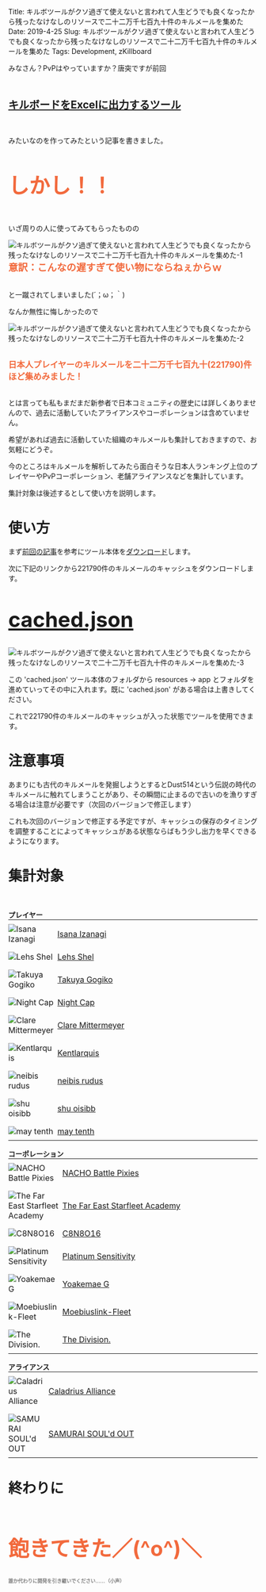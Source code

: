 Title: キルボツールがクソ過ぎて使えないと言われて人生どうでも良くなったから残ったなけなしのリソースで二十二万千七百九十件のキルメールを集めた
Date: 2019-4-25
Slug: キルボツールがクソ過ぎて使えないと言われて人生どうでも良くなったから残ったなけなしのリソースで二十二万千七百九十件のキルメールを集めた
Tags: Development, zKillboard

みなさん？PvPはやっていますか？唐突ですが前回

<br /><br />
<b style="font-size: 150%">[キルボードをExcelに出力するツール](https://evekatsu.github.io/news/%E6%96%B0%E5%A4%A7%E9%99%B8%E3%81%A7%E3%83%A2%E3%83%B3%E3%82%B9%E3%82%BF%E3%83%BC%E3%82%92%E7%8B%A9%E3%82%8B%E6%9A%87%E3%82%82%E3%81%AA%E3%81%8F%E3%83%9D%E3%83%BC%E3%82%BF%E3%83%AB%E3%82%B5%E3%82%A4%E3%83%88%E3%82%92%E9%96%8B%E7%99%BA%E3%81%99%E3%82%8B%E3%82%8F%E3%81%91%E3%81%A7%E3%82%82%E3%81%AA%E3%81%8F%E3%82%A8%E3%82%AF%E3%82%BB%E3%83%AB%E3%82%92%E6%8C%81%E3%81%A3%E3%81%A6%E3%81%99%E3%82%89%E3%81%84%E3%81%AA%E3%81%84%E3%82%AB%E3%83%97%E3%82%BB%E3%83%A9%E3%81%8C%E4%BD%9C%E3%81%A3%E3%81%9F%E3%82%AD%E3%83%AB%E3%83%9C%E3%83%84%E3%83%BC%E3%83%AB%E3%82%92%E5%85%AC%E9%96%8B%E3%81%97%E3%81%A6%E3%81%BF%E3%82%8B.html)</b>
<br /><br /><br />

みたいなのを作ってみたという記事を書きました。


<br /><br />
<b style="font-size: 300%; color: #f26a3d">しかし！！</b>
<br /><br /><br />

いざ周りの人に使ってみてもらったものの


![キルボツールがクソ過ぎて使えないと言われて人生どうでも良くなったから残ったなけなしのリソースで二十二万千七百九十件のキルメールを集めた-1]({static}/images/キルボツールがクソ過ぎて使えないと言われて人生どうでも良くなったから残ったなけなしのリソースで二十二万千七百九十件のキルメールを集めた/キルボツールがクソ過ぎて使えないと言われて人生どうでも良くなったから残ったなけなしのリソースで二十二万千七百九十件のキルメールを集めた-1.jpg)
<b style="font-size: 140%; color: #f26a3d">意訳：こんなの遅すぎて使い物にならねぇからｗ</b>
<br /><br />

と一蹴されてしまいました(´；ω；｀)

なんか無性に悔しかったので

![キルボツールがクソ過ぎて使えないと言われて人生どうでも良くなったから残ったなけなしのリソースで二十二万千七百九十件のキルメールを集めた-2]({static}/images/キルボツールがクソ過ぎて使えないと言われて人生どうでも良くなったから残ったなけなしのリソースで二十二万千七百九十件のキルメールを集めた/キルボツールがクソ過ぎて使えないと言われて人生どうでも良くなったから残ったなけなしのリソースで二十二万千七百九十件のキルメールを集めた-2.jpg)

<br />
<b style="font-size: 120%; color: #f26a3d">日本人プレイヤーのキルメールを二十二万千七百九十(221790)件ほど集めみました！</b>
<br /><br />

とは言っても私もまだまだ新参者で日本コミュニティの歴史には詳しくありませんので、過去に活動していたアライアンスやコーポレーションは含めていません。

希望があれば過去に活動していた組織のキルメールも集計しておきますので、お気軽にどうぞ。

今のところはキルメールを解析してみたら面白そうな日本人ランキング上位のプレイヤーやPvPコーポレーション、老舗アライアンスなどを集計しています。

集計対象は後述するとして使い方を説明します。

# 使い方

まず[前回の記事](https://evekatsu.github.io/news/%E6%96%B0%E5%A4%A7%E9%99%B8%E3%81%A7%E3%83%A2%E3%83%B3%E3%82%B9%E3%82%BF%E3%83%BC%E3%82%92%E7%8B%A9%E3%82%8B%E6%9A%87%E3%82%82%E3%81%AA%E3%81%8F%E3%83%9D%E3%83%BC%E3%82%BF%E3%83%AB%E3%82%B5%E3%82%A4%E3%83%88%E3%82%92%E9%96%8B%E7%99%BA%E3%81%99%E3%82%8B%E3%82%8F%E3%81%91%E3%81%A7%E3%82%82%E3%81%AA%E3%81%8F%E3%82%A8%E3%82%AF%E3%82%BB%E3%83%AB%E3%82%92%E6%8C%81%E3%81%A3%E3%81%A6%E3%81%99%E3%82%89%E3%81%84%E3%81%AA%E3%81%84%E3%82%AB%E3%83%97%E3%82%BB%E3%83%A9%E3%81%8C%E4%BD%9C%E3%81%A3%E3%81%9F%E3%82%AD%E3%83%AB%E3%83%9C%E3%83%84%E3%83%BC%E3%83%AB%E3%82%92%E5%85%AC%E9%96%8B%E3%81%97%E3%81%A6%E3%81%BF%E3%82%8B.html)を参考にツール本体を[ダウンロード](https://drive.google.com/open?id=1YTu3482Lyrz1RkkziWn-kDxJ2SDMEVOY)します。

次に下記のリンクから221790件のキルメールのキャッシュをダウンロードします。

<br /><br />
<b style="font-size: 300%">[cached.json](https://drive.google.com/open?id=1aY0dY9CX_CQDEkmZX09QXfk5dx_BYEz1)</b>
<br /><br />

![キルボツールがクソ過ぎて使えないと言われて人生どうでも良くなったから残ったなけなしのリソースで二十二万千七百九十件のキルメールを集めた-3]({static}/images/キルボツールがクソ過ぎて使えないと言われて人生どうでも良くなったから残ったなけなしのリソースで二十二万千七百九十件のキルメールを集めた/キルボツールがクソ過ぎて使えないと言われて人生どうでも良くなったから残ったなけなしのリソースで二十二万千七百九十件のキルメールを集めた-3.jpg)

この 'cached.json' ツール本体のフォルダから resources -> app とフォルダを進めていってその中に入れます。既に 'cached.json' がある場合は上書きしてください。

これで221790件のキルメールのキャッシュが入った状態でツールを使用できます。

# 注意事項
あまりにも古代のキルメールを発掘しようとするとDust514という伝説の時代のキルメールに触れてしまうことがあり、その瞬間に止まるので古いのを漁りすぎる場合は注意が必要です（次回のバージョンで修正します）

これも次回のバージョンで修正する予定ですが、キャッシュの保存のタイミングを調整することによってキャッシュがある状態ならばもう少し出力を早くできるようになります。

# 集計対象

<p style="margin-top: 50px; margin-bottom: 0px"><b>プレイヤー</b></p>

|||
|-|-|
|![Isana Izanagi](https://image.eveonline.com/Character/93658049_32.jpg)|[Isana Izanagi](https://zkillboard.com/character/93658049/)|
|![Lehs Shel](https://image.eveonline.com/Character/94097177_32.jpg)|[Lehs Shel](https://zkillboard.com/character/94097177/)|
|![Takuya Gogiko](https://image.eveonline.com/Character/95235307_32.jpg)|[Takuya Gogiko](https://zkillboard.com/character/95235307/)|
|![Night Cap](https://image.eveonline.com/Character/94127438_32.jpg)|[Night Cap](https://zkillboard.com/character/94127438/)|
|![Clare Mittermeyer](https://image.eveonline.com/Character/91907166_32.jpg)|[Clare Mittermeyer](https://zkillboard.com/character/91907166/)|
|![Kentlarquis](https://image.eveonline.com/Character/94500364_32.jpg)|[Kentlarquis](https://zkillboard.com/character/94500364/)|
|![neibis rudus](https://image.eveonline.com/Character/93531438_32.jpg)|[neibis rudus](https://zkillboard.com/character/93531438/)|
|![shu oisibb](https://image.eveonline.com/Character/95249176_32.jpg)|[shu oisibb](https://zkillboard.com/character/95249176/)|
|![may tenth](https://image.eveonline.com/Character/94570608_32.jpg)|[may tenth](https://zkillboard.com/character/94570608/)|

<p style="margin-bottom: 0px"><b>コーポレーション</b></p>

|||
|-|-|
|![NACHO Battle Pixies](https://image.eveonline.com/Corporation/98418839_32.png)|[NACHO Battle Pixies](https://zkillboard.com/corporation/98418839/)|
|![The Far East Starfleet Academy](https://image.eveonline.com/Corporation/98217414_32.png)|[The Far East Starfleet Academy](https://zkillboard.com/corporation/98217414/)|
|![C8N8O16](https://image.eveonline.com/Corporation/98476559_32.png)|[C8N8O16](https://zkillboard.com/corporation/98476559/)|
|![Platinum Sensitivity](https://image.eveonline.com/Corporation/98574865_32.png)|[Platinum Sensitivity](https://zkillboard.com/corporation/98574865/)|
|![Yoakemae G](https://image.eveonline.com/Corporation/98571004_32.png)|[Yoakemae G](https://zkillboard.com/corporation/98571004/)|
|![Moebiuslink-Fleet](https://image.eveonline.com/Corporation/98354167_32.png)|[Moebiuslink-Fleet](https://zkillboard.com/corporation/98354167/)|
|![The Division.](https://image.eveonline.com/Corporation/98572367_32.png)|[The Division.](https://zkillboard.com/corporation/98572367/)|

<p style="margin-bottom: 0px"><b>アライアンス</b></p>

|||
|-|-|
|![Caladrius Alliance](https://image.eveonline.com/Alliance/99001954_32.png)|[Caladrius Alliance](https://zkillboard.com/alliance/99001954/)|
|![SAMURAI SOUL'd OUT](https://image.eveonline.com/Alliance/99006138_32.png)|[SAMURAI SOUL'd OUT](https://zkillboard.com/alliance/99006138/)|


# 終わりに

<br /><br /><br />
<b style="font-size: 300%; color: #f26a3d">飽きてきた／(^o^)＼</b>
<br /><br />

<b style="font-size: 70%; color: gray">誰か代わりに開発を引き継いでください……（小声）</b>

<br />

<style>
table { margin-top: 0px; }
table, table th, table td { border: none; }
table th { padding: 0px }
table td { padding-top: 8px; padding-bottom: 8px; }
table td:after { background: none; }
.post-content img { margin-left: 0px; }
td img { margin: 0px; }
table td:nth-child(1) { width: 5%; padding-left: 0px; padding-right: 0px }
table td:nth-child(2) { width: 95%; }
</style>
